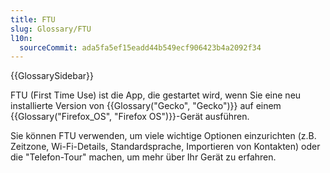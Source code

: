```yaml
---
title: FTU
slug: Glossary/FTU
l10n:
  sourceCommit: ada5fa5ef15eadd44b549ecf906423b4a2092f34
---
```


{{GlossarySidebar}}

FTU (First Time Use) ist die App, die gestartet wird, wenn Sie eine neu installierte Version von {{Glossary("Gecko", "Gecko")}} auf einem {{Glossary("Firefox_OS", "Firefox OS")}}-Gerät ausführen.

Sie können FTU verwenden, um viele wichtige Optionen einzurichten (z.B. Zeitzone, Wi-Fi-Details, Standardsprache, Importieren von Kontakten) oder die "Telefon-Tour" machen, um mehr über Ihr Gerät zu erfahren.

